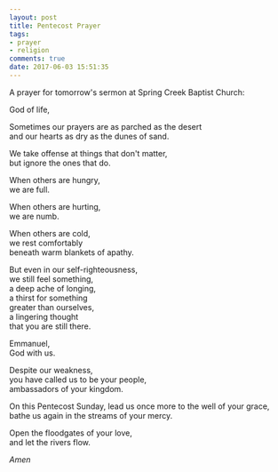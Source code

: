 ```yaml
---
layout: post
title: Pentecost Prayer
tags:
- prayer
- religion
comments: true
date: 2017-06-03 15:51:35
---
```


A prayer for tomorrow's sermon at Spring Creek Baptist Church:

God of life,

Sometimes our prayers are as parched as the desert  
and our hearts as dry as the dunes of sand.

We take offense at things that don't matter,  
but ignore the ones that do.

When others are hungry,  
we are full.

When others are hurting,  
we are numb.

When others are cold,  
we rest comfortably  
beneath warm blankets of apathy.

But even in our self-righteousness,  
we still feel something,  
a deep ache of longing,  
a thirst for something   
greater than ourselves,  
a lingering thought  
that you are still there. 

Emmanuel,  
God with us. 

Despite our weakness,  
you have called us to be your people,  
ambassadors of your kingdom.

On this Pentecost Sunday,
lead us once more to the well of your grace,  
bathe us again in the streams of your mercy.

Open the floodgates of your love,  
and let the rivers flow.

*Amen*
